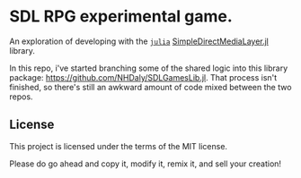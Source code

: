 # SDL RPG experimental game.

An exploration of developing with the [`julia`](https://github.com/JuliaLang/julia) [SimpleDirectMediaLayer.jl](https://github.com/jonathanBieler/SimpleDirectMediaLayer.jl) library.

In this repo, i've started branching some of the shared logic into this library package: https://github.com/NHDaly/SDLGamesLib.jl. That process isn't finished, so there's still an awkward amount of code mixed between the two repos.

## License
This project is licensed under the terms of the MIT license.

Please do go ahead and copy it, modify it, remix it, and sell your creation!
